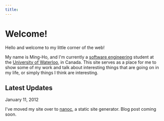 ```yaml
---
title:
---
```


Welcome!
========

Hello and welcome to my little corner of the web!

My name is Ming-Ho, and I'm currently a [software engineering][] student at the [University of Waterloo][], in Canada.  This site serves as a place for me to show some of my work and talk about interesting things that are going on in my life, or simply things I think are interesting.

[software engineering]: http://www.softeng.uwaterloo.ca
[University of Waterloo]: http://www.uwaterloo.ca

## Latest Updates
<div class="date">January 11, 2012</div>

I've moved my site over to [nanoc][], a static site generator. Blog post coming soon.

[nanoc]: http://nanoc.stoneship.org
